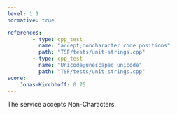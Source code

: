 ```yaml
---
level: 1.1
normative: true

references:
        - type: cpp_test
          name: "accept;noncharacter code positions"
          path: "TSF/tests/unit-strings.cpp"
        - type: cpp_test
          name: "Unicode;unescaped unicode"
          path: "TSF/tests/unit-strings.cpp"
score:
    Jonas-Kirchhoff: 0.75
---
```


The service accepts Non-Characters.